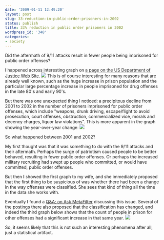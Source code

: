 ```yaml
---
date: '2009-01-11 12:49:20'
layout: post
slug: 33-reduction-in-public-order-prisoners-in-2002
status: publish
title: 33% reduction in public order prisoners in 2002
wordpress_id: '348'
categories:
- society
---
```


Did the aftermath of 9/11 attacks result in fewer people being imprisoned for public order offenses?

I happened across interesting graph on [a page on the US Department of Justice Web Site](http://www.ojp.gov/bjs/glance/corrtyp.htm).
![](http://www.ojp.gov/bjs/glance/corrtyp.gif)
This is of course interesting for many reasons that are already well known, such as the huge increase in prison population and the particular large percentage increase in people imprisoned for drug offenses in the late 80's and early 90's.

But there was one unexpected thing I noticed: a precipitous decline from 2001 to 2002 in the number of prisoners imprisoned for public order offenses, which include "weapons, drunk driving, escape/flight to avoid prosecution, court offenses, obstruction, commercialized vice, morals and decency charges, liquor law violations".  This is more apparent in the graph showing the year-over-year change:
[![](/blog/images/prisoners.PNG)](/blog/images/prisoners.PNG)

So what happened between 2001 and 2002?

My first thought was that it was something to do with the 9/11 attacks and their aftermath.  Perhaps the surge of patriotism caused people to be better behaved, resulting in fewer public order offenses.  Or perhaps the increased military recruiting had swept up people who committed, or would have committed, public order offenses.

But then I showed the first graph to my wife, and she immediately proposed that the first thing to be suspicious of was whether there had been a change in the way offenses were classified.  She sees that kind of thing all the time in the data she works with.

Eventually I found a [Q&A; on Ask MetaFilter](http://ask.metafilter.com/80868/Why-the-drop-in-incarceration-for-public-order-crimes) discussing this issue.  Several of the postings there also proposed that the classification has changed, and indeed the third graph below shows that the count of people in prison for other offenses had a significant increase in that same year.
[![](/blog/images/prisoners2.PNG)](/blog/images/prisoners.PNG)

So, it seems likely that this is not such an interesting phenomena after all, just a statistical artifact.


